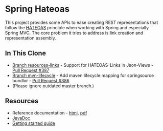 # Spring Hateoas
This project provides some APIs to ease creating REST representations that follow the [HATEOAS](http://en.wikipedia.org/wiki/HATEOAS) principle when working with Spring and especially Spring MVC. The core problem it tries to address is link creation and representation assembly.

## In This Clone
- [Branch resources-links](https://github.com/tinne/spring-hateoas/tree/resources-links) - Support for HATEOAS-Links in Json-Views - [Pull Request #387](https://github.com/spring-projects/spring-hateoas/pull/387)
- [Branch mvn-lifecycle](https://github.com/tinne/spring-hateoas/tree/mvn-lifecycle) - Add maven lifecycle mapping for springsource bundlor - [Pull Request #386](https://github.com/spring-projects/spring-hateoas/pull/386)
- (Please ignore outdated master branch.)

## Resources

-  Reference documentation - [html](http://docs.spring.io/spring-hateoas/docs/current/reference/html/), [pdf](http://docs.spring.io/spring-hateoas/docs/current/reference/pdf/spring-hateoas-reference.pdf)
- [JavaDoc](http://docs.spring.io/spring-hateoas/docs/current-SNAPSHOT/api/)
- [Getting started guide](https://spring.io/guides/gs/rest-hateoas/)
